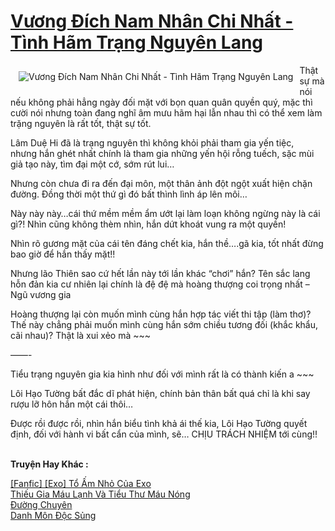 <a href="https://utruyen.com/vuong-dich-nam-nhan-chi-nhat-tinh-ham-trang-nguyen-lang/22647/" title="Vương Đích Nam Nhân Chi Nhất - Tình Hãm Trạng Nguyên Lang"><h1>Vương Đích Nam Nhân Chi Nhất - Tình Hãm Trạng Nguyên Lang</h1></a><div style="display:table"><img align="right" style="float: left; padding: 10px;" src="https://utruyen.com/images/story/200x260/vuong-dich-nam-nhan-chi-nhat-tinh-ham-trang-nguyen-lang.jpg" alt="Vương Đích Nam Nhân Chi Nhất - Tình Hãm Trạng Nguyên Lang">Thật sự mà nói nếu không phải hẳng ngày đối mặt với bọn quan quân quyền quý, mặc thì cười nói nhưng toàn đang nghĩ âm mưu hãm hại lẫn nhau thì có thể xem làm trặng nguyên là rất tốt, thật sự tốt.<p></p>Lâm Duệ Hi đã là trạng nguyên thì không khỏi phải tham gia yến tiệc, nhưng hắn ghét nhất chính là tham gia những yến hội rỗng tuếch, sặc mùi giả tạo này, tìm đại một cớ, sớm rút lui…<p></p>Nhưng còn chưa đi ra đến đại môn, một thân ảnh đột ngột xuất hiện chặn đường. Đồng thời một thứ gì đó bất thình lình áp lên môi…<p></p>Này này này…cái thứ mềm mềm ẩm ướt lại làm loạn không ngừng này là cái gì?! Nhìn cũng không thèm nhìn, hắn dứt khoát vung ra một quyền!<p></p>Nhìn rõ gương mặt của cái tên đáng chết kia, hắn thề….gã kia, tốt nhất đừng bao giờ để hắn thấy mặt!!<p></p>Nhưng lão Thiên sao cứ hết lần này tới lần khác “chơi” hắn? Tên sắc lang hỗn đản kia cư nhiên lại chính là đệ đệ mà hoàng thượng coi trọng nhất – Ngũ vương gia<p></p>Hoàng thượng lại còn muốn mình cùng hắn hợp tác viết thi tập (làm thơ)? Thế này chẳng phải muốn mình cùng hắn sớm chiều tương đối (khắc khẩu, cãi nhau)? Thật là xui xẻo mà ~~~<p></p>——-<p></p>Tiểu trạng nguyên gia kia hình như đối với mình rất là có thành kiến a ~~~<p></p>Lôi Hạo Tường bất đắc dĩ phát hiện, chính bản thân bất quá chỉ là khi say rượu lỡ hôn hắn một cái thôi…<p></p>Được rồi được rồi, nhìn hắn biểu tình khả ái thế kia, Lôi Hạo Tường quyết định, đối với hành vi bất cẩn của mình, sẽ… CHỊU TRÁCH NHIỆM tới cùng!!</div><p><br><b>Truyện Hay Khác :</b></p><a href="https://utruyen.com/fanfic-exo-to-am-nho-cua-exo/22646/" alt="[Fanfic] [Exo] Tổ Ấm Nhỏ Của Exo">[Fanfic] [Exo] Tổ Ấm Nhỏ Của Exo</a><br/><a href="https://github.com/quanluxury/truyenhot/tree/master/truyenhay/13086/" alt="Thiếu Gia Máu Lạnh Và Tiểu Thư Máu Nóng">Thiếu Gia Máu Lạnh Và Tiểu Thư Máu Nóng</a><br/><a href="https://truyenhot2020.wordpress.com/2019/12/11/duong-chuyen/" alt="Đường Chuyên">Đường Chuyên</a><br/><a href="https://github.com/quanluxury/truyenhot/tree/master/truyenhay/17063/" alt="Danh Môn Độc Sủng">Danh Môn Độc Sủng</a><br/>